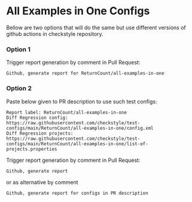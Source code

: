 # All Examples in One Configs

Bellow are two options that will do the same but use different versions
of github actions in checkstyle repository.


### Option 1
Trigger report generation by comment in Pull Request:
```
Github, generate report for ReturnCount/all-examples-in-one
```

### Option 2

Paste below given to PR description to use such test configs:
```
Report label: ReturnCount/all-examples-in-one
Diff Regression config: https://raw.githubusercontent.com/checkstyle/test-configs/main/ReturnCount/all-examples-in-one/config.xml
Diff Regression projects: https://raw.githubusercontent.com/checkstyle/test-configs/main/ReturnCount/all-examples-in-one/list-of-projects.properties
```

Trigger report generation by comment in Pull Request:
```
Github, generate report
```
or as alternative by comment
```
Github, generate report for configs in PR description
```
